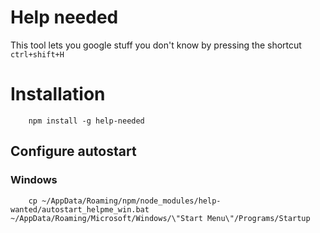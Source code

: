 # Help needed
This tool lets you google stuff you don't know by pressing the shortcut `ctrl+shift+H`

# Installation

```
    npm install -g help-needed
```

## Configure autostart

### Windows

```
    cp ~/AppData/Roaming/npm/node_modules/help-wanted/autostart_helpme_win.bat ~/AppData/Roaming/Microsoft/Windows/\"Start Menu\"/Programs/Startup
```

